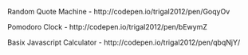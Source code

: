 <ul>Random Quote Machine - http://codepen.io/trigal2012/pen/GoqyOv</ul>
<ul>Pomodoro Clock - http://codepen.io/trigal2012/pen/bEwymZ</ul>
<ul>Basix Javascript Calculator - http://codepen.io/trigal2012/pen/qbqNjY/</ul>
